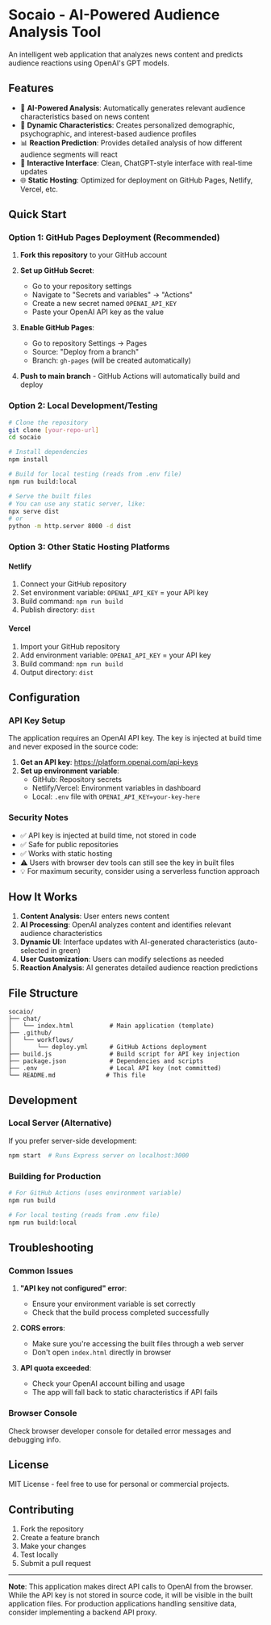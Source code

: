 # Socaio - AI-Powered Audience Analysis Tool

An intelligent web application that analyzes news content and predicts audience reactions using OpenAI's GPT models.

## Features

- 🤖 **AI-Powered Analysis**: Automatically generates relevant audience characteristics based on news content
- 🎯 **Dynamic Characteristics**: Creates personalized demographic, psychographic, and interest-based audience profiles
- 📊 **Reaction Prediction**: Provides detailed analysis of how different audience segments will react
- 🔧 **Interactive Interface**: Clean, ChatGPT-style interface with real-time updates
- 🌐 **Static Hosting**: Optimized for deployment on GitHub Pages, Netlify, Vercel, etc.

## Quick Start

### Option 1: GitHub Pages Deployment (Recommended)

1. **Fork this repository** to your GitHub account

2. **Set up GitHub Secret**:
   - Go to your repository settings
   - Navigate to "Secrets and variables" → "Actions"
   - Create a new secret named `OPENAI_API_KEY`
   - Paste your OpenAI API key as the value

3. **Enable GitHub Pages**:
   - Go to repository Settings → Pages
   - Source: "Deploy from a branch"
   - Branch: `gh-pages` (will be created automatically)

4. **Push to main branch** - GitHub Actions will automatically build and deploy

### Option 2: Local Development/Testing

```bash
# Clone the repository
git clone [your-repo-url]
cd socaio

# Install dependencies
npm install

# Build for local testing (reads from .env file)
npm run build:local

# Serve the built files
# You can use any static server, like:
npx serve dist
# or
python -m http.server 8000 -d dist
```

### Option 3: Other Static Hosting Platforms

#### Netlify
1. Connect your GitHub repository
2. Set environment variable: `OPENAI_API_KEY` = your API key
3. Build command: `npm run build`
4. Publish directory: `dist`

#### Vercel
1. Import your GitHub repository
2. Add environment variable: `OPENAI_API_KEY` = your API key
3. Build command: `npm run build`
4. Output directory: `dist`

## Configuration

### API Key Setup

The application requires an OpenAI API key. The key is injected at build time and never exposed in the source code:

1. **Get an API key**: https://platform.openai.com/api-keys
2. **Set up environment variable**:
   - GitHub: Repository secrets
   - Netlify/Vercel: Environment variables in dashboard
   - Local: `.env` file with `OPENAI_API_KEY=your-key-here`

### Security Notes

- ✅ API key is injected at build time, not stored in code
- ✅ Safe for public repositories
- ✅ Works with static hosting
- ⚠️ Users with browser dev tools can still see the key in built files
- 💡 For maximum security, consider using a serverless function approach

## How It Works

1. **Content Analysis**: User enters news content
2. **AI Processing**: OpenAI analyzes content and identifies relevant audience characteristics
3. **Dynamic UI**: Interface updates with AI-generated characteristics (auto-selected in green)
4. **User Customization**: Users can modify selections as needed
5. **Reaction Analysis**: AI generates detailed audience reaction predictions

## File Structure

```
socaio/
├── chat/
│   └── index.html          # Main application (template)
├── .github/
│   └── workflows/
│       └── deploy.yml      # GitHub Actions deployment
├── build.js                # Build script for API key injection
├── package.json            # Dependencies and scripts
├── .env                    # Local API key (not committed)
└── README.md              # This file
```

## Development

### Local Server (Alternative)
If you prefer server-side development:

```bash
npm start  # Runs Express server on localhost:3000
```

### Building for Production

```bash
# For GitHub Actions (uses environment variable)
npm run build

# For local testing (reads from .env file)
npm run build:local
```

## Troubleshooting

### Common Issues

1. **"API key not configured" error**:
   - Ensure your environment variable is set correctly
   - Check that the build process completed successfully

2. **CORS errors**:
   - Make sure you're accessing the built files through a web server
   - Don't open `index.html` directly in browser

3. **API quota exceeded**:
   - Check your OpenAI account billing and usage
   - The app will fall back to static characteristics if API fails

### Browser Console

Check browser developer console for detailed error messages and debugging info.

## License

MIT License - feel free to use for personal or commercial projects.

## Contributing

1. Fork the repository
2. Create a feature branch
3. Make your changes
4. Test locally
5. Submit a pull request

---

**Note**: This application makes direct API calls to OpenAI from the browser. While the API key is not stored in source code, it will be visible in the built application files. For production applications handling sensitive data, consider implementing a backend API proxy.